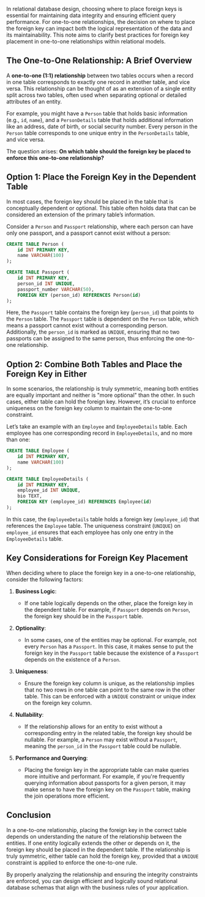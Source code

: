 In relational database design, choosing where to place foreign keys is essential for maintaining data integrity and ensuring efficient query performance. For one-to-one relationships, the decision on where to place the foreign key can impact both the logical representation of the data and its maintainability. This note aims to clarify best practices for foreign key placement in one-to-one relationships within relational models.

## The One-to-One Relationship: A Brief Overview

A **one-to-one (1:1) relationship** between two tables occurs when a record in one table corresponds to exactly one record in another table, and vice versa. This relationship can be thought of as an extension of a single entity split across two tables, often used when separating optional or detailed attributes of an entity.

For example, you might have a `Person` table that holds basic information (e.g., `id`, `name`), and a `PersonDetails` table that holds additional information like an address, date of birth, or social security number. Every person in the `Person` table corresponds to one unique entry in the `PersonDetails` table, and vice versa.

The question arises: **On which table should the foreign key be placed to enforce this one-to-one relationship?**

## Option 1: Place the Foreign Key in the Dependent Table

In most cases, the foreign key should be placed in the table that is conceptually dependent or optional. This table often holds data that can be considered an extension of the primary table’s information.

Consider a `Person` and `Passport` relationship, where each person can have only one passport, and a passport cannot exist without a person:

```sql
CREATE TABLE Person (
    id INT PRIMARY KEY,
    name VARCHAR(100)
);

CREATE TABLE Passport (
    id INT PRIMARY KEY,
    person_id INT UNIQUE,
    passport_number VARCHAR(50),
    FOREIGN KEY (person_id) REFERENCES Person(id)
);
```

Here, the `Passport` table contains the foreign key (`person_id`) that points to the `Person` table. The `Passport` table is dependent on the `Person` table, which means a passport cannot exist without a corresponding person. Additionally, the `person_id` is marked as `UNIQUE`, ensuring that no two passports can be assigned to the same person, thus enforcing the one-to-one relationship.

## Option 2: Combine Both Tables and Place the Foreign Key in Either

In some scenarios, the relationship is truly symmetric, meaning both entities are equally important and neither is "more optional" than the other. In such cases, either table can hold the foreign key. However, it’s crucial to enforce uniqueness on the foreign key column to maintain the one-to-one constraint.

Let’s take an example with an `Employee` and `EmployeeDetails` table. Each employee has one corresponding record in `EmployeeDetails`, and no more than one:

```sql
CREATE TABLE Employee (
    id INT PRIMARY KEY,
    name VARCHAR(100)
);

CREATE TABLE EmployeeDetails (
    id INT PRIMARY KEY,
    employee_id INT UNIQUE,
    bio TEXT,
    FOREIGN KEY (employee_id) REFERENCES Employee(id)
);
```

In this case, the `EmployeeDetails` table holds a foreign key (`employee_id`) that references the `Employee` table. The uniqueness constraint (`UNIQUE`) on `employee_id` ensures that each employee has only one entry in the `EmployeeDetails` table.

## Key Considerations for Foreign Key Placement

When deciding where to place the foreign key in a one-to-one relationship, consider the following factors:

1. **Business Logic**:
   - If one table logically depends on the other, place the foreign key in the dependent table. For example, if `Passport` depends on `Person`, the foreign key should be in the `Passport` table.

2. **Optionality**:
   - In some cases, one of the entities may be optional. For example, not every `Person` has a `Passport`. In this case, it makes sense to put the foreign key in the `Passport` table because the existence of a `Passport` depends on the existence of a `Person`.

3. **Uniqueness**:
   - Ensure the foreign key column is unique, as the relationship implies that no two rows in one table can point to the same row in the other table. This can be enforced with a `UNIQUE` constraint or unique index on the foreign key column.

4. **Nullability**:
   - If the relationship allows for an entity to exist without a corresponding entry in the related table, the foreign key should be nullable. For example, a `Person` may exist without a `Passport`, meaning the `person_id` in the `Passport` table could be nullable.

5. **Performance and Querying**:
   - Placing the foreign key in the appropriate table can make queries more intuitive and performant. For example, if you're frequently querying information about passports for a given person, it may make sense to have the foreign key on the `Passport` table, making the join operations more efficient.

## Conclusion

In a one-to-one relationship, placing the foreign key in the correct table depends on understanding the nature of the relationship between the entities. If one entity logically extends the other or depends on it, the foreign key should be placed in the dependent table. If the relationship is truly symmetric, either table can hold the foreign key, provided that a `UNIQUE` constraint is applied to enforce the one-to-one rule.

By properly analyzing the relationship and ensuring the integrity constraints are enforced, you can design efficient and logically sound relational database schemas that align with the business rules of your application.
